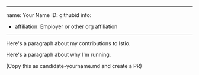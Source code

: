 -------------------------------------------------------------
name: Your Name
ID: githubid
info:
  - affiliation: Employer or other org affiliation
-------------------------------------------------------------

Here's a paragraph about my contributions to Istio.

Here's a paragraph about why I'm running.

(Copy this as candidate-yourname.md and create a PR)
